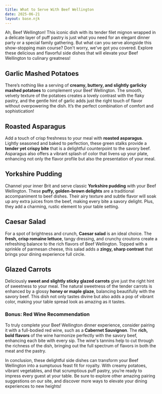 ```yaml
---
title: What to Serve With Beef Wellington
date: 2025-06-21
layout: base.njk
---
```


Ah, Beef Wellington! This iconic dish with its tender filet mignon wrapped in a delicate layer of puff pastry is just what you need for an elegant dinner party or a special family gathering. But what can you serve alongside this show-stopping main course? Don't worry, we've got you covered. Explore these delicious and flavorful side dishes that will elevate your Beef Wellington to culinary greatness!

## **Garlic Mashed Potatoes**

There’s nothing like a serving of **creamy, buttery, and slightly garlicky mashed potatoes** to complement your Beef Wellington. The smooth, velvety texture of the potatoes creates a lovely contrast with the flaky pastry, and the gentle hint of garlic adds just the right touch of flavor without overpowering the dish. It’s the perfect combination of comfort and sophistication!

## **Roasted Asparagus**

Add a touch of crisp freshness to your meal with **roasted asparagus**. Lightly seasoned and baked to perfection, these green stalks provide a **tender yet crispy bite** that is a delightful counterpoint to the savory beef. Asparagus also offers a vibrant splash of color that livens up your plate, enhancing not only the flavor profile but also the presentation of your meal.

## **Yorkshire Pudding**

Channel your inner Brit and serve classic **Yorkshire pudding** with your Beef Wellington. These **puffy, golden-brown delights** are a traditional accompaniment to beef dishes. Their airy texture and subtle flavor will soak up any extra juices from the beef, making every bite a savory delight. Plus, they add a charming, rustic element to your table setting.

## **Caesar Salad**

For a spot of brightness and crunch, **Caesar salad** is an ideal choice. The **fresh, crisp romaine lettuce**, tangy dressing, and crunchy croutons create a refreshing balance to the rich flavors of Beef Wellington. Topped with a sprinkle of parmesan cheese, this salad adds a **zingy, sharp contrast** that brings your dining experience full circle.

## **Glazed Carrots**

Deliciously **sweet and slightly sticky glazed carrots** give just the right hint of sweetness to your meal. The natural sweetness of the tender carrots is enhanced by a glossy **honey or maple glaze**, balancing beautifully with the savory beef. This dish not only tastes divine but also adds a pop of vibrant color, making your table spread look as amazing as it tastes.

### **Bonus: Red Wine Recommendation**

To truly complete your Beef Wellington dinner experience, consider pairing it with a full-bodied red wine, such as a **Cabernet Sauvignon**. The **rich, bold flavors** of the wine harmonize perfectly with the savory beef, enhancing each bite with every sip. The wine's tannins help to cut through the richness of the dish, bringing out the full spectrum of flavors in both the meat and the pastry.

In conclusion, these delightful side dishes can transform your Beef Wellington into a sumptuous feast fit for royalty. With creamy potatoes, vibrant vegetables, and that scrumptious puff pastry, you’re ready to impress every guest at your table. Be sure to explore other amazing pairing suggestions on our site, and discover more ways to elevate your dining experiences to new heights!